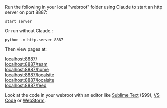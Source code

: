 Run the following in your local "webroot" folder using Claude to start an http server on port 8887:

	start server

Or run without Claude.:

	python -m http.server 8887

Then view pages at:

[localhost:8887/](http://localhost:8887/)  
[localhost:8887/team](http://localhost:8887/team/)  
[localhost:8887/home](http://localhost:8887/home/)  
[localhost:8887/localsite](http://localhost:8887/comparison/)  
[localhost:8887/localsite](http://localhost:8887/localsite/)  
[localhost:8887/feed](http://localhost:8887/feed/)  


Look at the code in your webroot with an editor like [Sublime Text](https://www.sublimetext.com/) ($99), [VS Code](https://code.visualstudio.com/) or [WebStorm](https://www.jetbrains.com/webstorm/).